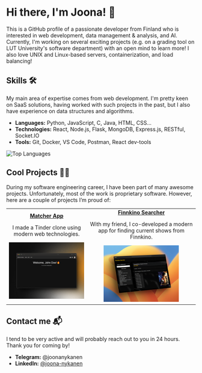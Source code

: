 <!--- Old README.md
- 👋 Hi, I’m @joonanykanen
- 👀 I’m interested in Full-Stack development
- 🌱 I’m currently learning React & TypeScript
- 💞️ I’m looking to collaborate on epic React-projects!
- 📫 You can find me on Telegram: @joonanykanen
--->
# Hi there, I'm Joona! 👋

This is a GitHub profile of a passionate developer from Finland who is interested in web development, data management & analysis, and AI. Currently, I'm working on several exciting projects (e.g. on a grading tool on LUT University's software department) with an open mind to learn more! I also love UNIX and Linux-based servers, containerization, and load balancing!

## Skills 🛠️

My main area of expertise comes from web development. I'm pretty keen on SaaS solutions, having worked with such projects in the past, but I also have experience on data structures and algorithms.

- **Languages:** Python, JavaScript, C, Java, HTML, CSS...
- **Technologies:** React, Node.js, Flask, MongoDB, Express.js, RESTful, Socket.IO
- **Tools:** Git, Docker, VS Code, Postman, React dev-tools

![Top Languages](https://github-readme-stats.vercel.app/api/top-langs/?username=joonanykanen&layout=compact&theme=radical)

## Cool Projects 🧑‍💻

During my software engineering career, I have been part of many awesome projects. Unfortunately, most of the work is proprietary software. However, here are a couple of projects I’m proud of:

<table>
  <tr>
    <td align="center">
      <a href="https://github.com/joonanykanen/matcher-app"><b>Matcher App</b></a>  
      <p>I made a Tinder clone using modern web technologies.</p>
      <img src="https://raw.githubusercontent.com/joonanykanen/matcher-app/main/screenshots/matcher-index.png" alt="Matcher App" width="200" />
    </td>
    <td align="center">
      <a href="https://github.com/joonanykanen/finnkino-searcher"><b>Finnkino Searcher</b></a>  
      <p>With my friend, I co-developed a modern app for finding current shows from Finnkino.</p>
      <img src="https://raw.githubusercontent.com/joonanykanen/finnkino-searcher/master/public/site-alpha-preview-browsershot.png" alt="Finnkino Searcher" width="200" />
    </td>
  </tr>
</table>


## Contact me 📬

I tend to be very active and will probably reach out to you in 24 hours. Thank you for coming by!

- **Telegram:** @joonanykanen
- **LinkedIn:** [@joona-nykanen](https://www.linkedin.com/in/joona-nykanen/)

<!---
joonanykanen/joonanykanen is a ✨ special ✨ repository because its `README.md` (this file) appears on your GitHub profile.
You can click the Preview link to take a look at your changes.
--->

